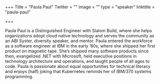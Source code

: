 +++
Title = "Paula Paul"
Twitter = ""
image = ""
type = "speaker"
linktitle = "paula-paul"

+++

Paula Paul is a Distinguished Engineer with Slalom Build, where she helps organizations adopt cloud native technology and serves the community as an ABI Syster, diversity speaker, and mentor. Paula entered the workforce as a software engineer at IBM in the early ’80s, where she shipped her first product on magnetic tape. She’s shipped many software products since then, evangelized .NET with Microsoft, held executive positions in technology architecture and operations, and taught people of all ages to code. Paula is passionate about equal opportunities for technical literacy and enjoys (half) joking that Kubernetes reminds her of IBM/370 systems programming.
